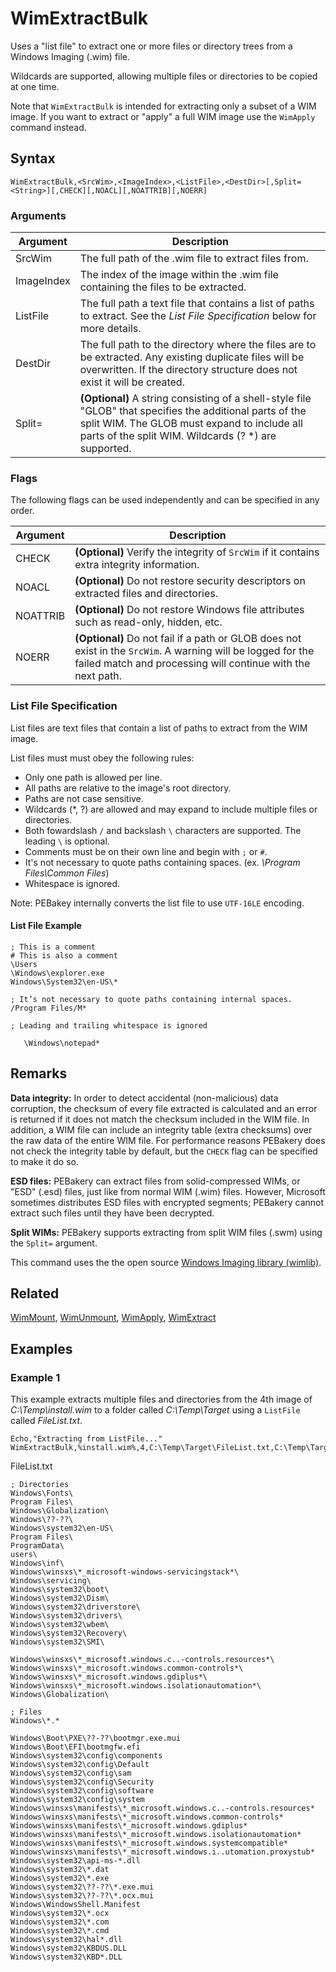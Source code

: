 # WimExtractBulk

Uses a "list file" to extract one or more files or directory trees from a Windows Imaging (.wim) file.

Wildcards are supported, allowing multiple files or directories to be copied at one time.

Note that `WimExtractBulk` is intended for extracting only a subset of a WIM image. If you want to extract or "apply" a full WIM image use the `WimApply` command instead.

## Syntax

```pebakery
WimExtractBulk,<SrcWim>,<ImageIndex>,<ListFile>,<DestDir>[,Split=<String>][,CHECK][,NOACL][,NOATTRIB][,NOERR]
```

### Arguments

| Argument | Description |
| --- | --- |
| SrcWim | The full path of the .wim file to extract files from. |
| ImageIndex | The index of the image within the .wim file containing the files to be extracted. |
| ListFile | The full path a text file that contains a list of paths to extract. See the _List File Specification_ below for more details. |
| DestDir | The full path to the directory where the files are to be extracted. Any existing duplicate files will be overwritten. If the directory structure does not exist it will be created. |
| Split= | **(Optional)** A string consisting of a shell-style file "GLOB" that specifies the additional parts of the split WIM. The GLOB must expand to include all parts of the split WIM. Wildcards (? *) are supported. |

### Flags

The following flags can be used independently and can be specified in any order.

| Argument | Description |
| --- | --- |
| CHECK | **(Optional)** Verify the integrity of `SrcWim` if it contains extra integrity information. |
| NOACL | **(Optional)** Do not restore security descriptors on extracted files and directories. |
| NOATTRIB | **(Optional)** Do not restore Windows file attributes such as read-only, hidden, etc. |
| NOERR | **(Optional)** Do not fail if a path or GLOB does not exist in the `SrcWim`. A warning will be logged for the failed match and processing will continue with the next path. |

### List File Specification

List files are text files that contain a list of paths to extract from the WIM image.

List files must must obey the following rules:

- Only one path is allowed per line.
- All paths are relative to the image's root directory.
- Paths are not case sensitive.
- Wildcards (*, ?) are allowed and may expand to include multiple files or directories.
- Both fowardslash `/` and backslash `\` characters are supported. The leading `\` is optional.
- Comments must be on their own line and begin with `;` or `#`.
- It's not necessary to quote paths containing spaces. (ex. _\Program Files\Common Files_)
- Whitespace is ignored.

Note: PEBakey internally converts the list file to use `UTF-16LE` encoding.

#### List File Example

```pebakery
; This is a comment
# This is also a comment
\Users
\Windows\explorer.exe
Windows\System32\en-US\*

; It’s not necessary to quote paths containing internal spaces.
/Program Files/M*

; Leading and trailing whitespace is ignored

   \Windows\notepad*

```

## Remarks

**Data integrity:** In order to detect accidental (non-malicious) data corruption, the checksum of every file extracted is calculated and an error is returned if it does not match the checksum included in the WIM file. In addition, a WIM file can include an integrity table (extra checksums) over the raw data of the entire WIM file. For performance reasons PEBakery does not check the integrity table by default, but the `CHECK` flag can be specified to make it do so.

**ESD files:** PEBakery can extract files from solid-compressed WIMs, or "ESD" (.esd) files, just like from normal WIM (.wim) files. However, Microsoft sometimes distributes ESD files with encrypted segments; PEBakery cannot extract such files until they have been decrypted.

**Split WIMs:** PEBakery supports extracting from split WIM files (.swm) using the `Split=` argument.

This command uses the the open source [Windows Imaging library (wimlib)](https://wimlib.net/).

## Related

[WimMount](./WimMount.md), [WimUnmount](./WimUnmount.md), [WimApply](./WimApply.md), [WimExtract](./WimExtract.md)

## Examples

### Example 1

This example extracts multiple files and directories from the 4th image of *C:\Temp\install.wim* to a folder called *C:\Temp\Target* using a `ListFile` called *FileList.txt*.

```pebakery
Echo,"Extracting from ListFile..."
WimExtractBulk,%install.wim%,4,C:\Temp\Target\FileList.txt,C:\Temp\Target\Extract,NOACL
```

FileList.txt

```pebakery
; Directories
Windows\Fonts\
Program Files\
Windows\Globalization\
Windows\??-??\
Windows\system32\en-US\
Program Files\
ProgramData\
users\
Windows\inf\
Windows\winsxs\*_microsoft-windows-servicingstack*\
Windows\servicing\
Windows\system32\boot\
Windows\system32\Dism\
Windows\system32\driverstore\
Windows\system32\drivers\
Windows\system32\wbem\
Windows\system32\Recovery\
Windows\system32\SMI\

Windows\winsxs\*_microsoft.windows.c..-controls.resources*\
Windows\winsxs\*_microsoft.windows.common-controls*\
Windows\winsxs\*_microsoft.windows.gdiplus*\
Windows\winsxs\*_microsoft.windows.isolationautomation*\
Windows\Globalization\

; Files
Windows\*.*

Windows\Boot\PXE\??-??\bootmgr.exe.mui
Windows\Boot\EFI\bootmgfw.efi
Windows\system32\config\components
Windows\system32\config\Default
Windows\system32\config\sam
Windows\system32\config\Security
Windows\system32\config\software
Windows\system32\config\system
Windows\winsxs\manifests\*_microsoft.windows.c..-controls.resources*
Windows\winsxs\manifests\*_microsoft.windows.common-controls*
Windows\winsxs\manifests\*_microsoft.windows.gdiplus*
Windows\winsxs\manifests\*_microsoft.windows.isolationautomation*
Windows\winsxs\manifests\*_microsoft.windows.systemcompatible*
Windows\winsxs\manifests\*_microsoft.windows.i..utomation.proxystub*
Windows\system32\api-ms-*.dll
Windows\system32\*.dat
Windows\system32\*.exe
Windows\system32\??-??\*.exe.mui
Windows\system32\??-??\*.ocx.mui
Windows\WindowsShell.Manifest
Windows\system32\*.ocx
Windows\system32\*.com
Windows\system32\*.cmd
Windows\system32\hal*.dll
Windows\system32\KBDUS.DLL
Windows\system32\KBD*.DLL
```
